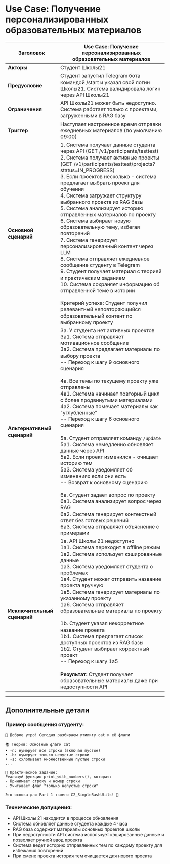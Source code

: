 # Use Case: Получение персонализированных образовательных материалов


| **Заголовок** | Use Case: Получение персонализированных образовательных материалов |
|---------------|-----------------------------------------------|
| **Акторы** | Студент Школы21 |
| **Предусловие** | Студент запустил Telegram бота командой /start и указал свой логин Школы21. Система валидировала логин через API Школы21 |
| **Ограничения** | API Школы21 может быть недоступно. Система работает только с проектами, загруженными в RAG базу |
| **Триггер** | Наступает настроенное время отправки ежедневных материалов (по умолчанию 09:00) |
| **Основной сценарий** |1. Система получает данные студента через API (GET /v1/participants/testtest)<br>2. Система получает активные проекты (GET /v1/participants/testtest/projects?status=IN_PROGRESS)<br>3. Если проектов несколько - система предлагает выбрать проект для обучения<br>4. Система загружает структуру выбранного проекта из RAG базы<br>5. Система анализирует историю отправленных материалов по проекту<br>6. Система выбирает новую образовательную тему, избегая повторений<br>7. Система генерирует персонализированный контент через LLM<br>8. Система отправляет ежедневное сообщение студенту в Telegram<br>9. Студент получает материал с теорией и практическим заданием<br>10. Система сохраняет информацию об отправленной теме в истории<br><br>Критерий успеха: Студент получил релевантный неповторяющийся образовательный контент по выбранному проекту |
| **Альтернативный сценарий** | 3a. У студента нет активных проектов<br>3a1. Система отправляет мотивационное сообщение<br>3a2. Система предлагает материалы по выбору проекта<br>-- Переход к шагу 9 основного сценария<br><br>4a. Все темы по текущему проекту уже отправлены<br>4a1. Система начинает повторный цикл с более продвинутыми материалами<br>4a2. Система помечает материалы как "углубленные"<br>-- Переход к шагу 6 основного сценария<br><br>5a. Студент отправляет команду `/update`<br>5a1. Система немедленно обновляет данные через API<br>5a2. Если проект изменился - очищает историю тем<br>5a3. Система уведомляет об изменениях если они есть<br>-- Возврат к основному сценарию<br><br>6a. Студент задает вопрос по проекту<br>6a1. Система анализирует вопрос через RAG<br>6a2. Система генерирует контекстный ответ без готовых решений<br>6a3. Система отправляет объяснение с примерами |
| **Исключительный сценарий** | 1a. API Школы 21 недоступно<br>1a1. Система переходит в offline режим<br>1a2. Система использует кэшированные данные<br>1a3. Система уведомляет студента о проблемах<br>1a4. Студент может отправить название проекта вручную<br>1a5. Система генерирует материалы по указанному проекту<br>1a6. Система отправляет образовательные материалы по проекту<br><br>1b. Студент указал некорректное название проекта<br>1b1. Система предлагает список доступных проектов из RAG базы<br>1b2. Студент выбирает корректный проект<br>-- Переход к шагу 1a5<br><br>**Результат:** Студент получает образовательные материалы даже при недоступности API |

---

## Дополнительные детали

### Пример сообщения студенту:
```
🤖 Доброе утро! Сегодня разбираем утилиту cat и её флаги

📚 Теория: Основные флаги cat
• -n: нумерует все строки (включая пустые)
• -b: нумерует только непустые строки  
• -s: схлопывает множественные пустые строки
...

🎯 Практическое задание:
Реализуй функцию print_with_numbers(), которая:
- Принимает строку и номер строки
- Учитывает флаг "только непустые строки"

Это основа для Part 1 твоего C2_SimpleBashUtils! 💪
```

### Технические допущения:
- API Школы 21 находится в процессе обновления
- Система обновляет данные студента каждые 4 часа
- RAG база содержит материалы основных проектов школы
- При недоступности API система использует кэшированные данные и позволяет ручной ввод проекта
- Система ведет историю отправленных тем по каждому проекту для избежания повторений
- При смене проекта история тем очищается для нового проекта
